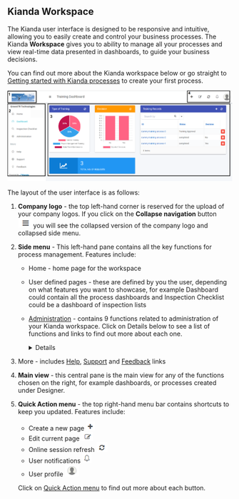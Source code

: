 ## Kianda Workspace

The Kianda user interface is designed to be responsive and intuitive, allowing you to easily create and control your business processes.  The Kianda **Workspace** gives you to ability to manage all your processes and view real-time data presented in dashboards, to guide your business decisions.

You can find out more about the Kianda workspace below or go straight to [Getting started with Kianda processes](gettingstarted.md) to create your first process.

![User interface](images/userinterface2.png)

The layout of the user interface is as follows:

1. **Company logo** - the top left-hand corner is reserved for the upload of your company logos. If you click on the **Collapse navigation** button ![Collapse navigation button](images/navigation.png)you will see the collapsed version of the company logo and collapsed side menu.

2. **Side menu** - This left-hand pane contains all the key functions for process management. Features include:
   - Home - home page for the workspace
   
   - User defined pages - these are defined by you the user, depending on what features you want to showcase, for example Dashboard could contain all the process dashboards and Inspection Checklist could be a dashboard of inspection lists
   
   - [Administration](platform/administration.md) - contains 9 functions related to administration of your Kianda workspace. Click on Details below to see a list of functions and links to find out more about each one.
   
     <details>
   
     - [Designer](platform/designer.md)
     - [App Store](platform/appstore.md)
     - [Subscription](platform/subscription.md)
     - [Data sources](platform/datasources.md)
     - [Scheduled tasks](platform/scheduledtasks.md)
     - [Recycle bin]([platform/recyclebin.md])
     - [Users](platform/users.md)
     - [Invite partner]([platform/invitepartner.md])
     - [Developer](platform/developer.md) </details>
   
   - More - includes [Help](platform/help.md), [Support](platform/support.md) and [Feedback](platform/feedback.md) links
   
3. **Main view** - this central pane is the main view for any of the functions chosen on the right, for example dashboards, or processes created under Designer.

3. **Quick Action menu** - the top right-hand menu bar contains shortcuts to keep you updated. Features include:
   
   - Create a new page ![create a new page](images/addnewpage.png)
   - Edit current page ![Edit the current page](images/editpage.png)
   - Online session refresh ![Refresh button](images/refresh.png)
   - User notifications ![Notifications button](images/notifications.png)
   - User profile ![User profile](images/userprofile.png) 
   
   Click on [Quick Action menu](quickaction.md) to find out more about each button.



